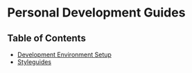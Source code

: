 # Personal Development Guides

## Table of Contents

- [Development Environment Setup](./DEV_SETUP.md)
- [Styleguides](./STYLEGUIDES.md)